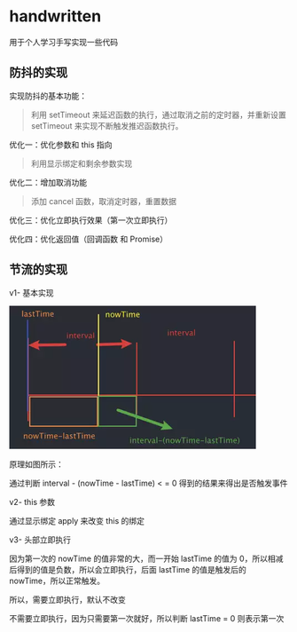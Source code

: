 # handwritten

用于个人学习手写实现一些代码

## 防抖的实现

实现防抖的基本功能：

> 利用 setTimeout 来延迟函数的执行，通过取消之前的定时器，并重新设置 setTimeout 来实现不断触发推迟函数执行。

优化一：优化参数和 this 指向

> 利用显示绑定和剩余参数实现

优化二：增加取消功能

> 添加 cancel 函数，取消定时器，重置数据

优化三：优化立即执行效果（第一次立即执行）

优化四：优化返回值（回调函数 和 Promise）

## 节流的实现

v1- 基本实现

![1655109716816.png](image/README/1655109716816.png)

原理如图所示：

通过判断 interval - (nowTime - lastTime) < = 0 得到的结果来得出是否触发事件

v2- this 参数

通过显示绑定 apply 来改变 this 的绑定

v3- 头部立即执行

因为第一次的 nowTime 的值非常的大，而一开始 lastTime 的值为 0，所以相减后得到的值是负数，所以会立即执行，后面 lastTime 的值是触发后的 nowTime，所以正常触发。

所以，需要立即执行，默认不改变

不需要立即执行，因为只需要第一次就好，所以判断 lastTime = 0 则表示第一次
